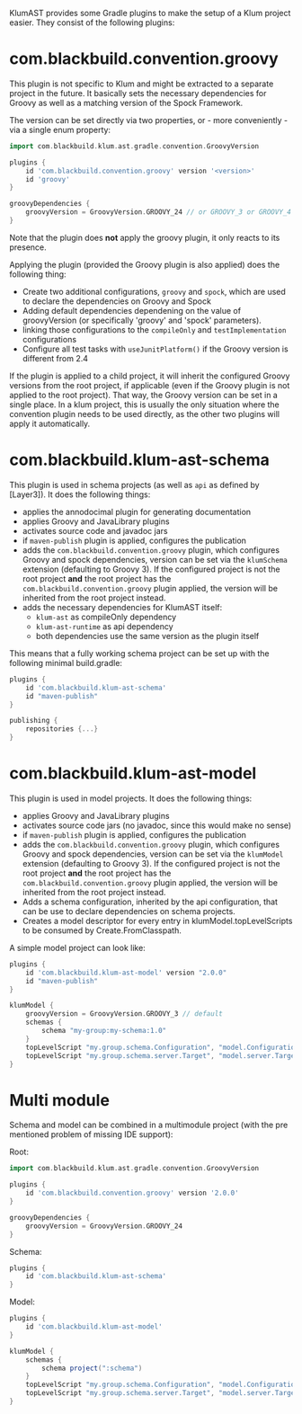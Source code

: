 KlumAST provides some Gradle plugins to make the setup of a Klum project easier. They consist of the following plugins:

# com.blackbuild.convention.groovy

This plugin is not specific to Klum and might be extracted to a separate project in the future. It basically sets the necessary dependencies for Groovy as well as a matching version of the Spock Framework.

The version can be set directly via two properties, or - more conveniently - via a single enum property:

```groovy
import com.blackbuild.klum.ast.gradle.convention.GroovyVersion

plugins {
    id 'com.blackbuild.convention.groovy' version '<version>'
    id 'groovy'
}

groovyDependencies {
    groovyVersion = GroovyVersion.GROOVY_24 // or GROOVY_3 or GROOVY_4
}
```

Note that the plugin does **not** apply the groovy plugin, it only reacts to its presence.

Applying the plugin (provided the Groovy plugin is also applied) does the following thing:

- Create two additional configurations, `groovy` and `spock`, which are used to declare the dependencies on Groovy and Spock
- Adding default dependencies dependening on the value of groovyVersion (or specifically 'groovy' and 'spock' parameters).
- linking those configurations to the `compileOnly` and `testImplementation` configurations
- Configure all test tasks with `useJunitPlatform()` if the Groovy version is different from 2.4

If the plugin is applied to a child project, it will inherit the configured Groovy versions from the root project, if applicable (even if the Groovy plugin is not applied to the root project). That way, the Groovy version can be set in a single place. In a klum project, this is usually the only situation where the convention plugin needs to be used directly, as the other two plugins will apply it automatically.

# com.blackbuild.klum-ast-schema

This plugin is used in schema projects (as well as `api` as defined by [Layer3]). It does the following things:

- applies the annodocimal plugin for generating documentation
- applies Groovy and JavaLibrary plugins
- activates source code and javadoc jars
- if `maven-publish` plugin is applied, configures the publication
- adds the `com.blackbuild.convention.groovy` plugin, which configures Groovy and spock dependencies, version can be set via the `klumSchema` extension (defaulting to Groovy 3). If the configured project is not the root project **and** the root project has the `com.blackbuild.convention.groovy` plugin applied, the version will be inherited from the root project instead.
- adds the necessary dependencies for KlumAST itself:
  - `klum-ast` as compileOnly dependency
  - `klum-ast-runtime` as api dependency
  - both dependencies use the same version as the plugin itself

This means that a fully working schema project can be set up with the following minimal build.gradle:

```groovy
plugins {
    id 'com.blackbuild.klum-ast-schema'
    id "maven-publish"
}

publishing {
    repositories {...}
}
```
# com.blackbuild.klum-ast-model

This plugin is used in model projects. It does the following things:

- applies Groovy and JavaLibrary plugins
- activates source code jars (no javadoc, since this would make no sense)
- if `maven-publish` plugin is applied, configures the publication
- adds the `com.blackbuild.convention.groovy` plugin, which configures Groovy and spock dependencies, version can be set via the `klumModel` extension (defaulting to Groovy 3). If the configured project is not the root project **and** the root project has the `com.blackbuild.convention.groovy` plugin applied, the version will be inherited from the root project instead.
- Adds a schema configuration, inherited by the api configuration, that can be use to declare dependencies on schema projects. 
- Creates a model descriptor for every entry in klumModel.topLevelScripts to be consumed by Create.FromClasspath.

A simple model project can look like:

```groovy
plugins {
    id 'com.blackbuild.klum-ast-model' version "2.0.0"
    id "maven-publish"
}

klumModel {
    groovyVersion = GroovyVersion.GROOVY_3 // default
    schemas {
        schema "my-group:my-schema:1.0"
    }
    topLevelScript "my.group.schema.Configuration", "model.Configuration"
    topLevelScript "my.group.schema.server.Target", "model.server.Targets"
}
```

# Multi module

Schema and model can be combined in a multimodule project (with the pre mentioned problem of missing IDE support):

Root:

```groovy
import com.blackbuild.klum.ast.gradle.convention.GroovyVersion

plugins {
    id 'com.blackbuild.convention.groovy' version '2.0.0'
}

groovyDependencies {
    groovyVersion = GroovyVersion.GROOVY_24
}
```

Schema:

```groovy
plugins {
    id 'com.blackbuild.klum-ast-schema'
}
```
Model:

```groovy
plugins {
    id 'com.blackbuild.klum-ast-model'
}

klumModel {
    schemas {
        schema project(":schema")
    }
    topLevelScript "my.group.schema.Configuration", "model.Configuration"
    topLevelScript "my.group.schema.server.Target", "model.server.Targets"
}
```
